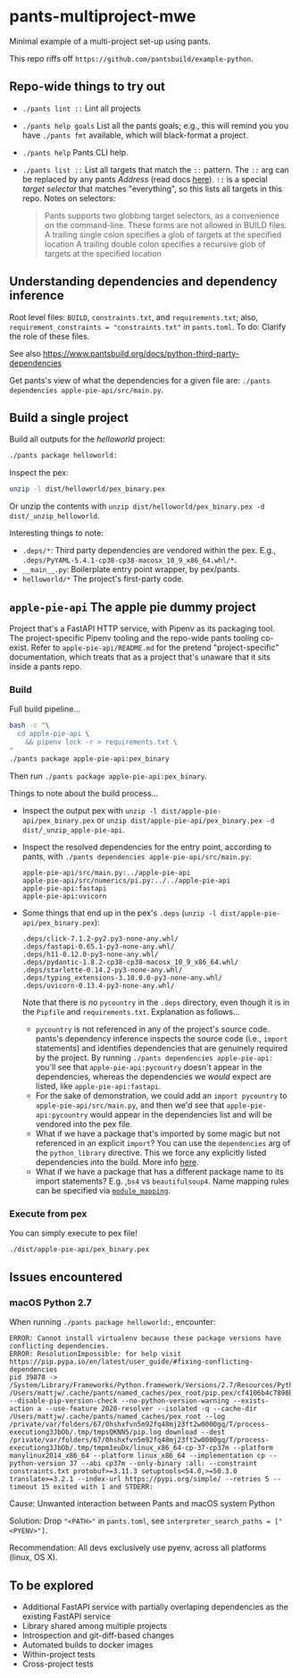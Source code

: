 # pants-multiproject-mwe

Minimal example of a multi-project set-up using pants.

This repo riffs off `https://github.com/pantsbuild/example-python`.

## Repo-wide things to try out

- `./pants lint ::` Lint all projects
- `./pants help goals` List all the pants goals; e.g., this will remind you you have `./pants fmt` available, which will black-format a project.
- `./pants help` Pants CLI help.
- `./pants list ::` List all targets that match the `::` pattern. The `::` arg can be replaced by any pants _Address_ (read docs [here](https://www.pantsbuild.org/v2.0/docs/targets#target-addresses)). `::` is a special _target selector_ that matches "everything", so this lists all targets in this repo. Notes on selectors:

  > Pants supports two globbing target selectors, as a convenience on the command-line. These forms are not allowed in BUILD files.
  > A trailing single colon specifies a glob of targets at the specified location
  > A trailing double colon specifies a recursive glob of targets at the specified location

## Understanding dependencies and dependency inference

Root level files: `BUILD`, `constraints.txt`, and `requirements.txt`; also, `requirement_constraints = "constraints.txt"` in `pants.toml`. To do: Clarify the role of these files.

See also https://www.pantsbuild.org/docs/python-third-party-dependencies

Get pants's view of what the dependencies for a given file are: `./pants dependencies apple-pie-api/src/main.py`.

## Build a single project

Build all outputs for the _helloworld_ project:

```bash
./pants package helloworld:
```

Inspect the pex:

```bash
unzip -l dist/helloworld/pex_binary.pex
```

Or unzip the contents with `unzip dist/helloworld/pex_binary.pex -d dist/_unzip_helloworld`.

Interesting things to note:

- `.deps/*`: Third party dependencies are vendored within the pex. E.g., `.deps/PyYAML-5.4.1-cp38-cp38-macosx_10_9_x86_64.whl/*`.
- `__main__.py`: Boilerplate entry point wrapper, by pex/pants.
- `helloworld/*` The project's first-party code.

## `apple-pie-api` The apple pie dummy project

Project that's a FastAPI HTTP service, with Pipenv as its packaging tool. The project-specific Pipenv tooling and the repo-wide pants tooling co-exist. Refer to `apple-pie-api/README.md` for the pretend "project-specific" documentation, which treats that as a project that's unaware that it sits inside a pants repo.

### Build

Full build pipeline...

```bash
bash -c "\
  cd apple-pie-api \
    && pipenv lock -r > requirements.txt \
"
./pants package apple-pie-api:pex_binary
```

Then run `./pants package apple-pie-api:pex_binary`.

Things to note about the build process...

- Inspect the output pex with `unzip -l dist/apple-pie-api/pex_binary.pex` or `unzip dist/apple-pie-api/pex_binary.pex -d dist/_unzip_apple-pie-api`.
- Inspect the resolved dependencies for the entry point, according to pants, with `./pants dependencies apple-pie-api/src/main.py`:

  ```text
  apple-pie-api/src/main.py:../apple-pie-api
  apple-pie-api/src/numerics/pi.py:../../apple-pie-api
  apple-pie-api:fastapi
  apple-pie-api:uvicorn
  ```

- Some things that end up in the pex's `.deps` (`unzip -l dist/apple-pie-api/pex_binary.pex`):

  ```text
  .deps/click-7.1.2-py2.py3-none-any.whl/
  .deps/fastapi-0.65.1-py3-none-any.whl/
  .deps/h11-0.12.0-py3-none-any.whl/
  .deps/pydantic-1.8.2-cp38-cp38-macosx_10_9_x86_64.whl/
  .deps/starlette-0.14.2-py3-none-any.whl/
  .deps/typing_extensions-3.10.0.0-py3-none-any.whl/
  .deps/uvicorn-0.13.4-py3-none-any.whl/
  ```

  Note that there is _no_ `pycountry` in the `.deps` directory, even though it is in the `Pipfile` and `requirements.txt`. Explanation as follows...

  - `pycountry` is not referenced in any of the project's source code. pants's dependency inference inspects the source code (i.e., `import` statements) and identifies dependencies that are genuinely required by the project. By running `./pants dependencies apple-pie-api:` you'll see that `apple-pie-api:pycountry` doesn't appear in the dependencies, whereas the dependencies we _would_ expect are listed, like `apple-pie-api:fastapi`.
  - For the sake of demonstration, we could add an `import pycountry` to `apple-pie-api/src/main.py`, and then we'd see that `apple-pie-api:pycountry` would appear in the dependencies list and will be vendored into the pex file.
  - What if we have a package that's imported by some magic but not referenced in an explicit `import`? You can use the `dependencies` arg of the `python_library` directive. This we force any explicitly listed dependencies into the build. More info [here](https://www.pantsbuild.org/docs/python-third-party-dependencies#basic-setup).
  - What if we have a package that has a different package name to its import statements? E.g. ,`bs4` vs `beautifulsoup4`.  Name mapping rules can be specified via [`module_mapping`](https://www.pantsbuild.org/docs/python-third-party-dependencies#basic-setup).

### Execute from pex

You can simply execute to pex file!

```bash
./dist/apple-pie-api/pex_binary.pex
```

## Issues encountered

### macOS Python 2.7

When running `./pants package helloworld:`, encounter:

```text
ERROR: Cannot install virtualenv because these package versions have conflicting dependencies.
ERROR: ResolutionImpossible: for help visit https://pip.pypa.io/en/latest/user_guide/#fixing-conflicting-dependencies
pid 39878 -> /System/Library/Frameworks/Python.framework/Versions/2.7/Resources/Python.app/Contents/MacOS/Python /Users/mattjw/.cache/pants/named_caches/pex_root/pip.pex/cf4106b4c7898b462f7c172dde686a9747103f1a --disable-pip-version-check --no-python-version-warning --exists-action a --use-feature 2020-resolver --isolated -q --cache-dir /Users/mattjw/.cache/pants/named_caches/pex_root --log /private/var/folders/67/0hshxfvn5m92fq48mj23ft2w0000gq/T/process-executiong3JbOb/.tmp/tmpsQKNN5/pip.log download --dest /private/var/folders/67/0hshxfvn5m92fq48mj23ft2w0000gq/T/process-executiong3JbOb/.tmp/tmpm1euDx/linux_x86_64-cp-37-cp37m --platform manylinux2014_x86_64 --platform linux_x86_64 --implementation cp --python-version 37 --abi cp37m --only-binary :all: --constraint constraints.txt protobuf>=3.11.3 setuptools<54.0,>=50.3.0 translate>=3.2.1 --index-url https://pypi.org/simple/ --retries 5 --timeout 15 exited with 1 and STDERR:
```

Cause: Unwanted interaction between Pants and macOS system Python

Solution: Drop `"<PATH>"` in `pants.toml`, see `interpreter_search_paths = ["<PYENV>"]`.

Recommendation: All devs exclusively use pyenv, across all platforms (linux, OS X).

## To be explored

- Additional FastAPI service with partially overlaping dependencies as the existing FastAPI service
- Library shared among multiple projects
- Introspection and git-diff-based changes
- Automated builds to docker images
- Within-project tests
- Cross-project tests
